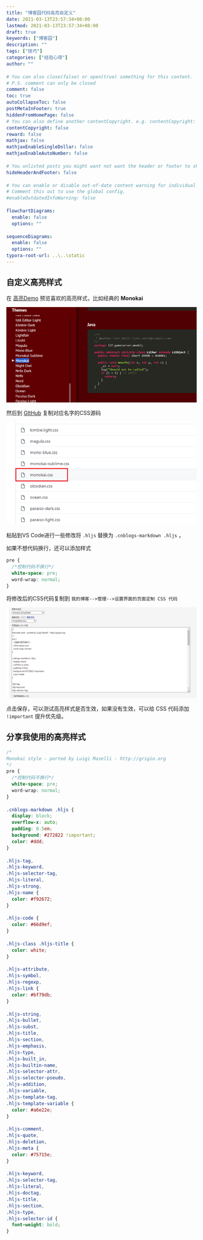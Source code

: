 ```yaml
---
title: "博客园代码高亮自定义"
date: 2021-03-13T23:57:34+08:00
lastmod: 2021-03-13T23:57:34+08:00
draft: true
keywords: ["博客园"]
description: ""
tags: ["技巧"]
categories: ["经验心得"]
author: ""

# You can also close(false) or open(true) something for this content.
# P.S. comment can only be closed
comment: false
toc: true
autoCollapseToc: false
postMetaInFooter: true
hiddenFromHomePage: false
# You can also define another contentCopyright. e.g. contentCopyright: "This is another copyright."
contentCopyright: false
reward: false
mathjax: false
mathjaxEnableSingleDollar: false
mathjaxEnableAutoNumber: false

# You unlisted posts you might want not want the header or footer to show
hideHeaderAndFooter: false

# You can enable or disable out-of-date content warning for individual post.
# Comment this out to use the global config.
#enableOutdatedInfoWarning: false

flowchartDiagrams:
  enable: false
  options: ""

sequenceDiagrams: 
  enable: false
  options: ""
typora-root-url: ..\..\static
---
```


<!--more-->

## 自定义高亮样式

在 [高亮Demo](https://highlightjs.org/static/demo/) 预览喜欢的高亮样式，比如经典的 **Monokai**

![Image1](/image/博客园代码高亮自定义/Image1.png)

然后到 [GItHub](https://github.com/RealAndMe/blogs-style/tree/master/highlight/styles) 复制对应名字的CSS源码

![Image2](/image/博客园代码高亮自定义/Image2.png)

粘贴到VS Code进行一些修改将 `.hljs` 替换为 `.cnblogs-markdown .hljs` ，

如果不想代码换行，还可以添加样式

```css
pre {
  /*控制代码不换行*/
  white-space: pre;
  word-wrap: normal;
}
```

将修改后的CSS代码复制到 `我的博客-->管理-->设置界面的页面定制 CSS 代码`

![Image3](/image/博客园代码高亮自定义/Image3.png)

点击保存，可以测试高亮样式是否生效，如果没有生效，可以给 CSS 代码添加 `!important` 提升优先级。

## 分享我使用的高亮样式

```css
/*
Monokai style - ported by Luigi Maselli - http://grigio.org
*/
pre {
  /*控制代码不换行*/
  white-space: pre;
  word-wrap: normal;
}

.cnblogs-markdown .hljs {
  display: block;
  overflow-x: auto;
  padding: 0.5em;
  background: #272822 !important;
  color: #ddd;
}

.hljs-tag,
.hljs-keyword,
.hljs-selector-tag,
.hljs-literal,
.hljs-strong,
.hljs-name {
  color: #f92672;
}

.hljs-code {
  color: #66d9ef;
}

.hljs-class .hljs-title {
  color: white;
}

.hljs-attribute,
.hljs-symbol,
.hljs-regexp,
.hljs-link {
  color: #bf79db;
}

.hljs-string,
.hljs-bullet,
.hljs-subst,
.hljs-title,
.hljs-section,
.hljs-emphasis,
.hljs-type,
.hljs-built_in,
.hljs-builtin-name,
.hljs-selector-attr,
.hljs-selector-pseudo,
.hljs-addition,
.hljs-variable,
.hljs-template-tag,
.hljs-template-variable {
  color: #a6e22e;
}

.hljs-comment,
.hljs-quote,
.hljs-deletion,
.hljs-meta {
  color: #75715e;
}

.hljs-keyword,
.hljs-selector-tag,
.hljs-literal,
.hljs-doctag,
.hljs-title,
.hljs-section,
.hljs-type,
.hljs-selector-id {
  font-weight: bold;
}
```

